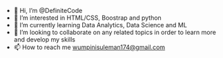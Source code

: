 - 👋 Hi, I’m @DefiniteCode
- 👀 I’m interested in HTML/CSS, Boostrap and python
- 🌱 I’m currently learning Data Analytics, Data Science and ML
- 💞️ I’m looking to collaborate on any related topics in order to learn more and develop my skills
- 📫 How to reach me wumpinisuleman174@gmail.com

<!---
DefiniteCode/DefiniteCode is a ✨ special ✨ repository because its `README.md` (this file) appears on your GitHub profile.
You can click the Preview link to take a look at your changes.
--->
